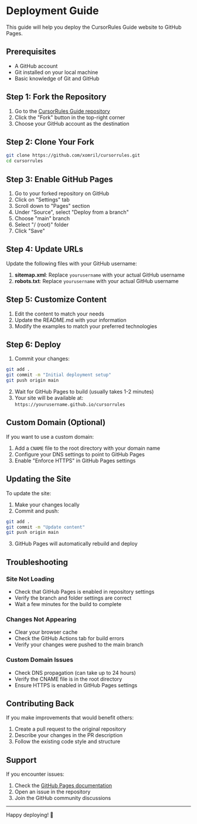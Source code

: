# Deployment Guide

This guide will help you deploy the CursorRules Guide website to GitHub Pages.

## Prerequisites

- A GitHub account
- Git installed on your local machine
- Basic knowledge of Git and GitHub

## Step 1: Fork the Repository

1. Go to the [CursorRules Guide repository](https://github.com/xomril/cursorrules)
2. Click the "Fork" button in the top-right corner
3. Choose your GitHub account as the destination

## Step 2: Clone Your Fork

```bash
git clone https://github.com/xomril/cursorrules.git
cd cursorrules
```

## Step 3: Enable GitHub Pages

1. Go to your forked repository on GitHub
2. Click on "Settings" tab
3. Scroll down to "Pages" section
4. Under "Source", select "Deploy from a branch"
5. Choose "main" branch
6. Select "/ (root)" folder
7. Click "Save"

## Step 4: Update URLs

Update the following files with your GitHub username:

1. **sitemap.xml**: Replace `yourusername` with your actual GitHub username
2. **robots.txt**: Replace `yourusername` with your actual GitHub username

## Step 5: Customize Content

1. Edit the content to match your needs
2. Update the README.md with your information
3. Modify the examples to match your preferred technologies

## Step 6: Deploy

1. Commit your changes:
```bash
git add .
git commit -m "Initial deployment setup"
git push origin main
```

2. Wait for GitHub Pages to build (usually takes 1-2 minutes)
3. Your site will be available at: `https://yourusername.github.io/cursorrules`

## Custom Domain (Optional)

If you want to use a custom domain:

1. Add a `CNAME` file to the root directory with your domain name
2. Configure your DNS settings to point to GitHub Pages
3. Enable "Enforce HTTPS" in GitHub Pages settings

## Updating the Site

To update the site:

1. Make your changes locally
2. Commit and push:
```bash
git add .
git commit -m "Update content"
git push origin main
```

3. GitHub Pages will automatically rebuild and deploy

## Troubleshooting

### Site Not Loading
- Check that GitHub Pages is enabled in repository settings
- Verify the branch and folder settings are correct
- Wait a few minutes for the build to complete

### Changes Not Appearing
- Clear your browser cache
- Check the GitHub Actions tab for build errors
- Verify your changes were pushed to the main branch

### Custom Domain Issues
- Check DNS propagation (can take up to 24 hours)
- Verify the CNAME file is in the root directory
- Ensure HTTPS is enabled in GitHub Pages settings

## Contributing Back

If you make improvements that would benefit others:

1. Create a pull request to the original repository
2. Describe your changes in the PR description
3. Follow the existing code style and structure

## Support

If you encounter issues:

1. Check the [GitHub Pages documentation](https://docs.github.com/en/pages)
2. Open an issue in the repository
3. Join the GitHub community discussions

---

Happy deploying! 🚀
